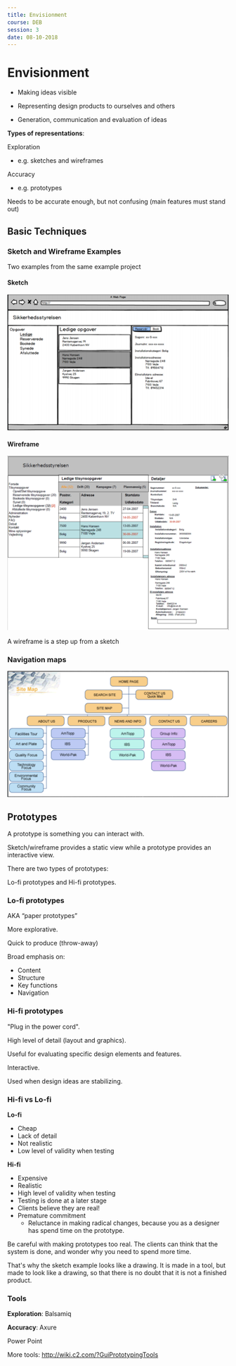 ```yaml
---
title: Envisionment
course: DEB
session: 3
date: 08-10-2018
---
```


# Envisionment

* Making ideas visible

* Representing design products to ourselves and others

* Generation, communication and evaluation of ideas


**Types of representations**:

Exploration

* e.g. sketches and wireframes

Accuracy

* e.g. prototypes



Needs to be accurate enough, but not confusing (main features must stand out)



## Basic Techniques

### Sketch and Wireframe Examples

Two examples from the same example project

#### Sketch

![1538941887088](images/1538941887088.png)

#### Wireframe

![1538941932770](images/1538941932770.png)



A wireframe is a step up from a sketch



### Navigation maps

![1538942086695](images/1538942086695.png)



## Prototypes

A prototype is something you can interact with.

Sketch/wireframe provides a static view while a prototype provides an interactive view.



There are two types of prototypes: 

Lo-fi prototypes and Hi-fi prototypes.

### Lo-fi prototypes

AKA “paper prototypes”

More explorative.

Quick to produce (throw-away)

Broad emphasis on:

* Content
* Structure
* Key functions
* Navigation



### Hi-fi prototypes

"Plug in the power cord".

High level of detail (layout and graphics).

Useful for evaluating specific design elements and features.

Interactive.

Used when design ideas are stabilizing.



### Hi-fi vs Lo-fi

**Lo-fi**

* Cheap
* Lack of detail
* Not realistic
* Low level of validity when testing

**Hi-fi**

* Expensive
* Realistic
* High level of validity when testing
* Testing is done at a later stage
* Clients believe they are real!
* Premature commitment
  * Reluctance in making radical changes, because you as a designer has spend time on the prototype.



Be careful with making prototypes too real. The clients can think that the system is done, and wonder why you need to spend more time. 

That's why the sketch example looks like a drawing. It is made in a tool, but made to look like a drawing, so that there is no doubt that it is not a finished product.



### Tools

**Exploration**: Balsamiq

**Accuracy**: Axure

Power Point

More tools: http://wiki.c2.com/?GuiPrototypingTools



